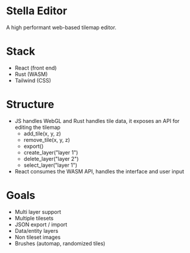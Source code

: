 # Stella Editor
A high performant web-based tilemap editor.

# Stack
- React (front end)
- Rust (WASM)
- Tailwind (CSS)

# Structure
- JS handles WebGL and Rust handles tile data, it exposes an API for editing the tilemap
  - add_tile(x, y, z)
  - remove_tile(x, y, z)
  - export()
  - create_layer("layer 1")
  - delete_layer("layer 2")
  - select_layer("layer 1")
- React consumes the WASM API, handles the interface and user input

# Goals
- Multi layer support
- Multiple tilesets
- JSON export / import
- Data/entity layers
- Non tileset images
- Brushes (automap, randomized tiles)
